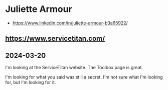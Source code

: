 # Juliette Armour

* https://www.linkedin.com/in/juliette-armour-b3a65922/

## https://www.servicetitan.com/


## 2024-03-20

I'm looking at the ServiceTitan website. The Toolbox page is great.

I'm looking for what you said was still a secret. I'm not sure what I'm looking for, but I'm looking for it.